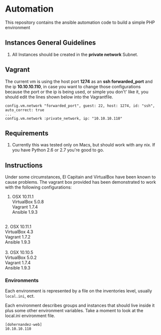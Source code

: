 # Automation
This repository contains the ansible automation code to build a simple PHP environment

## Instances General Guidelines
1. All Instances should be created in the **private network** Subnet.

## Vagrant
The current vm is using the host port **1274** as an **ssh forwarded_port** and the ip **10.10.10.110**, in case you want to change those configurations because the port or the ip is being used,
or simple you don't' like it, you should edit the lines shown below into the Vagrantfile.

```
config.vm.network "forwarded_port", guest: 22, host: 1274, id: "ssh", auto_correct: true
...
config.vm.network :private_network, ip: "10.10.10.110"
```

## Requirements
1. Currently this was tested only on Macs, but should work with any nix. If you have Python 2.6 or 2.7 you're good to go.

## Instructions
Under some circumstances, El Capitain and VirtualBox have been known to cause problems. The vagrant box provided has been demonstrated to work with the following configurations:

1.  OSX 10.11.1<br />
    VirtualBox 5.0.8<br />
    Vagrant 1.7.4<br />
    Ansible 1.9.3<br />
<br />
2.  OSX 10.11.1<br />
    VirtualBox 4.3<br />
    Vagrant 1.7.2<br />
    Ansible 1.9.3<br />
<br />
3.  OSX 10.10.5<br />
    VirtualBox 5.0.2<br />
    Vagrant 1.7.4<br />
    Ansible 1.9.3<br />

### Environments
Each environment is represented by a file on the inventories level, usually `local.ini`, ect.

Each environment describes groups and instances that should live inside it plus some other environment variables. Take a moment to look at the local.ini environment file.

```
[dohernandez-web]
10.10.10.110
```

